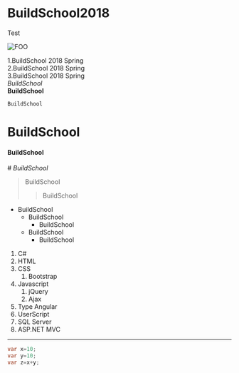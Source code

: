 # BuildSchool2018
Test




![FOO](https://encrypted-tbn0.gstatic.com/images?q=tbn:ANd9GcTNPhmdjKBexrDcPrzfJCSeFTEE06_6vv8647Fp_pW05Yodury0 "Scence")

1.BuildSchool 2018 Spring  
2.BuildSchool 2018 Spring  
3.BuildSchool 2018 Spring  
*BuildSchool*  
**BuildSchool**  
    
    BuildSchool  
 # BuildSchool
#### BuildSchool 
\# *BuildSchool*  
> BuildSchool  
>> BuildSchool  
* BuildSchool  
  * BuildSchool 
    * BuildSchool   
  * BuildSchool
    * BuildSchool  

1. C#
2. HTML
3. CSS
    1. Bootstrap
4. Javascript
    1. jQuery
    2. Ajax
5. Type Angular
6. UserScript
7. SQL Server
8. ASP.NET MVC

---

```C#
var x=10;
var y=10;
var z=x+y;
